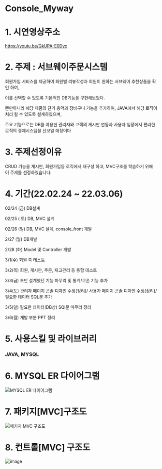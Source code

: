 # Console_Myway

# 1. 시연영상주소
https://youtu.be/GkUPA-E0Dyc

# 2. 주제 : 서브웨이주문시스템

회원가입 서비스를 제공하여 회원별 리뷰작성과 회원이 원하는 서브웨이 추천상품을 확인 하여,

이를 선택할 수 있도록 기본적인 DB기능을 구현해보았다.

뿐만아니라 해당 제품의 단가 총액과 장바구니 기능을 추가하여, JAVA에서 해당 로직이 처리 될 수 있도록 설계하였으며, 

주요 기능으로는 DB를 이용한 관리자와 고객의 게시판 연동과 사용자 입장에서 편리한 로직의 결제시스템을 선보일 예정이다


# 3. 주제선정이유
CRUD 기능을 게시판, 회원가입등 로직에서 재구성 하고, MVC구조를 학습하기 위해 이 주제를 선정하였습니다.



# 4. 기간(22.02.24 ~ 22.03.06)

02/24 (금)
DB설계

02/25 ( 토)
DB, MVC 설계

02/26 (일)
DB, MVC 설계, console_front 개발

2/27 (월) 
DB개발

2/28 (화)
Model 및 Controller 개발

3/1(수)
회원 쪽 테스트

3/2(목)
회원, 게시판, 주문, 재고관리 등 통합 테스트 

3/3(금)
초반 설계했던 기능 마무리 및 통계/쿠폰 기능 추가 

3/4(토)
관리자 페이지 콘솔 디자인 수정(정리)/ 사용자 페이지 콘솔 디자인 수정(정리)/ 필요한 데이터 SQL문 추가 

3/5(일)
필요한 데이터(DB상) SQl문 마무리 정리

3/6(월)
개발 부분 PPT 정리

# 5. 사용스킬 및 라이브러리
### JAVA, MYSQL

# 6. MYSQL ER 다이어그램
![MYSQL ER 다이어그램](https://user-images.githubusercontent.com/121651511/221502785-1da69d39-f5b9-49b5-a3f2-8bc5da73e8bd.jpg)

# 7. 패키지[MVC]구조도
![패키지 MVC 구조도](https://user-images.githubusercontent.com/121651511/221502744-7945e9a5-985d-4557-aabd-f5ada6195dcc.png)

# 8. 컨트롤[MVC] 구조도
![image](https://github.com/Ga0Kwon/Console_Myway/assets/121651318/e99a00ae-fb08-4e73-84cc-75f4486d6ddd)

